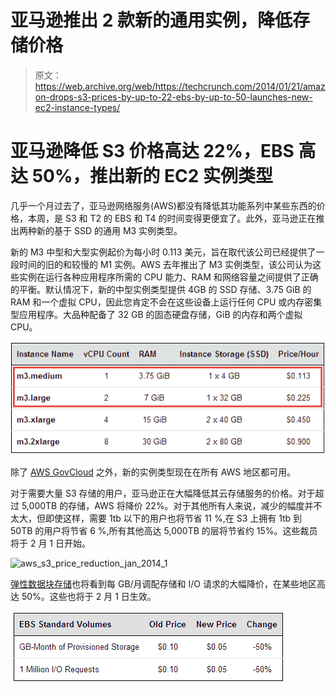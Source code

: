 # 亚马逊推出 2 款新的通用实例，降低存储价格

> 原文：<https://web.archive.org/web/https://techcrunch.com/2014/01/21/amazon-drops-s3-prices-by-up-to-22-ebs-by-up-to-50-launches-new-ec2-instance-types/>

# 亚马逊降低 S3 价格高达 22%，EBS 高达 50%，推出新的 EC2 实例类型

几乎一个月过去了，亚马逊网络服务(AWS)都没有降低其功能系列中某些东西的价格，本周，是 S3 和 T2 的 EBS 和 T4 的时间变得更便宜了。此外，亚马逊正在推出两种新的基于 SSD 的通用 M3 实例类型。

新的 M3 中型和大型实例起价为每小时 0.113 美元，旨在取代该公司已经提供了一段时间的旧的和较慢的 M1 实例。AWS 去年推出了 M3 实例类型，该公司认为这些实例在运行各种应用程序所需的 CPU 能力、RAM 和网络容量之间提供了正确的平衡。默认情况下，新的中型实例类型提供 4GB 的 SSD 存储、3.75 GiB 的 RAM 和一个虚拟 CPU，因此您肯定不会在这些设备上运行任何 CPU 或内存密集型应用程序。大品种配备了 32 GB 的固态硬盘存储，GiB 的内存和两个虚拟 CPU。

![aws_s3_price_reduction_jan_2014](img/067fe0458f80239797d70bba1d193d09.png)

除了 [AWS GovCloud](https://web.archive.org/web/20221206101110/http://aws.amazon.com/govcloud-us/) 之外，新的实例类型现在在所有 AWS 地区都可用。

对于需要大量 S3 存储的用户，亚马逊正在大幅降低其云存储服务的价格。对于超过 5,000TB 的存储，AWS 将降价 22%。对于其他所有人来说，减少的幅度并不太大，但即使这样，需要 1tb 以下的用户也将节省 11 %,在 S3 上拥有 1tb 到 50TB 的用户将节省 6 %,所有其他高达 5,000TB 的层将节省约 15%。这些裁员将于 2 月 1 日开始。

![aws_s3_price_reduction_jan_2014_1](img/14ef64f03017061a6fb6bfe37b59660b.png)

[弹性数据块存储](https://web.archive.org/web/20221206101110/http://aws.amazon.com/ebs/)也将看到每 GB/月调配存储和 I/O 请求的大幅降价，在某些地区高达 50%。这些也将于 2 月 1 日生效。

![aws_s3_price_reduction_jan_2014_3](img/a5491ad4ba053ceb551ea6f3e084d82d.png)